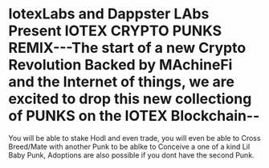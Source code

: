 
# IotexLabs and Dappster LAbs Present IOTEX CRYPTO PUNKS REMIX---The start of a new Crypto Revolution Backed by MAchineFi and the Internet of things, we are excited to drop this new collectiong of PUNKS on the IOTEX Blockchain--

You will be able to stake Hodl and even trade, you will even be able to Cross Breed/Mate with another Punk to be ablke to Conceive a one of a kind Lil Baby Punk, Adoptions are also possible if you dont have the second Punk.


